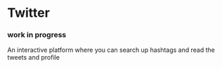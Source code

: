 # Twitter
### work in progress

An interactive platform where you can search up hashtags and read the tweets and profile
